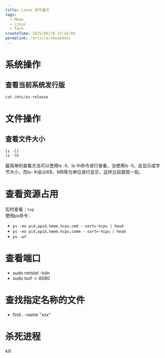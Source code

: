 ```yaml
---
title: Linux 命令备忘
tags:
  - Memo
  - Linux
  - Tech
createTime: 2025/08/29 23:24:03
permalink: /article/vkeyb4o5/
---
```

# 系统操作
## 查看当前系统发行版
```sh
cat /etc/os-release
```

# 文件操作
## 查看文件大小
```shell
ls -ll
ls -lh
```
最简单的查看方法可以使用ls -ll、ls-lh命令进行查看，当使用ls -ll，会显示成字节大小，而ls- lh会以KB、MB等为单位进行显示，这样比较直观一些。

# 查看资源占用
实时查看：`top`  
使用ps命令：
- `ps -eo pid,ppid,%mem,%cpu,cmd --sort=-%cpu | head` 
- `ps -eo pid,ppid,%mem,%cpu,comm --sort=-%cpu | head`
- `ps -ef`
# 查看端口
- sudo netstat -tuln
- sudo lsof -i :8080

# 查找指定名称的文件
- find . -name "*xxx*"

# 杀死进程
kill